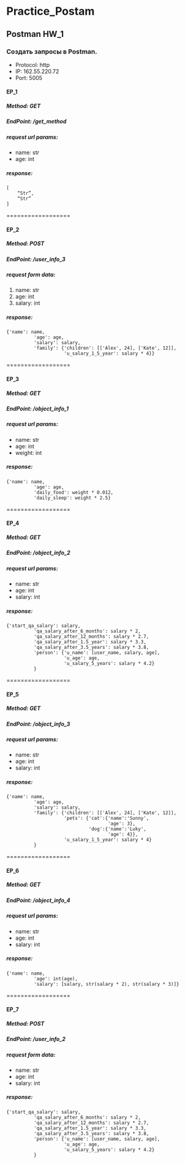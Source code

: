 # Practice_Postam

Postman
HW_1
---

### Создать запросы в Postman.

* Protocol: http
* IP: 162.55.220.72
* Port: 5005

#### EP_1
##### Method: GET
##### EndPoint: /get_method
##### request url params: 
* name: str
* age: int

##### response: 
```
[
    “Str”,
    “Str”
]
```
==================

#### EP_2
##### Method: POST
##### EndPoint: /user_info_3
##### request form data: 
1. name: str
2. age: int
3. salary: int

##### response: 
```
{'name': name,
          'age': age,
          'salary': salary,
          'family': {'children': [['Alex', 24], ['Kate', 12]],
                     'u_salary_1_5_year': salary * 4}}
```
==================

#### EP_3
##### Method: GET
##### EndPoint: /object_info_1
##### request url params: 
* name: str
* age: int
* weight: int

##### response: 
```
{'name': name,
          'age': age,
          'daily_food': weight * 0.012,
          'daily_sleep': weight * 2.5}
```
==================

#### EP_4
##### Method: GET
##### EndPoint: /object_info_2
##### request url params: 
* name: str
* age: int
* salary: int

##### response: 
```
{'start_qa_salary': salary,
          'qa_salary_after_6_months': salary * 2,
          'qa_salary_after_12_months': salary * 2.7,
          'qa_salary_after_1.5_year': salary * 3.3,
          'qa_salary_after_3.5_years': salary * 3.8,
          'person': {'u_name': [user_name, salary, age],
                     'u_age': age,
                     'u_salary_5_years': salary * 4.2}
          }
```
==================

#### EP_5
##### Method: GET
##### EndPoint: /object_info_3
##### request url params: 
* name: str
* age: int
* salary: int

##### response:
```
{'name': name,
          'age': age,
          'salary': salary,
          'family': {'children': [['Alex', 24], ['Kate', 12]],
                     'pets': {'cat':{'name':'Sunny',
                                     'age': 3},
                              'dog':{'name':'Luky',
                                     'age': 4}},
                     'u_salary_1_5_year': salary * 4}
          }
```
==================

#### EP_6
##### Method: GET
##### EndPoint: /object_info_4
##### request url params: 
* name: str
* age: int
* salary: int

##### response: 
```
{'name': name,
          'age': int(age),
          'salary': [salary, str(salary * 2), str(salary * 3)]}
```
==================

#### EP_7
##### Method: POST
##### EndPoint: /user_info_2
##### request form data: 
* name: str
* age: int
* salary: int

##### response: 
```
{'start_qa_salary': salary,
          'qa_salary_after_6_months': salary * 2,
          'qa_salary_after_12_months': salary * 2.7,
          'qa_salary_after_1.5_year': salary * 3.3,
          'qa_salary_after_3.5_years': salary * 3.8,
          'person': {'u_name': [user_name, salary, age],
                     'u_age': age,
                     'u_salary_5_years': salary * 4.2}
          }
```

